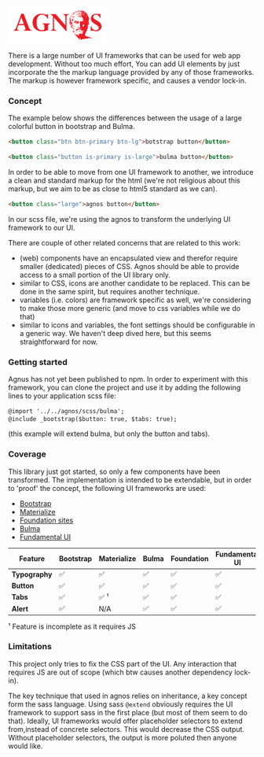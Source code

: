 <img src="logo.svg" width="200">

There is a large number of UI frameworks that can be used for web app development. Without too much effort, You can add UI elements by just incorporate the the markup language provided by any of those frameworks. The markup is however framework specific, and causes a vendor lock-in.

### Concept

The example below shows the differences between the usage of a large colorful button in bootstrap and Bulma.

```html
<button class="btn btn-primary btn-lg">botstrap button</button>
```

```html
<button class="button is-primary is-large">bulma button</button>
```

In order to be able to move from one UI framework to another, we introduce a clean and standard markup for the html (we're not religious about this markup, but we aim to be as close to html5 standard as we can).

```html
<button class="large">agnos button</button>
```

In our scss file, we're using the agnos to transform the underlying UI framework to our UI.

There are couple of other related concerns that are related to this work:

-   (web) components have an encapsulated view and therefor require smaller (dedicated) pieces of CSS. Agnos should be able to provide access to a small portion of the UI library only.
-   similar to CSS, icons are another candidate to be replaced. This can be done in the same spirit, but requires another technique.
-   variables (i.e. colors) are framework specific as well, we're considering to make those more generic (and move to css variables while we do that)
-   similar to icons and variables, the font settings should be configurable in a generic way. We haven't deep dived here, but this seems straightforward for now.

### Getting started

Agnus has not yet been published to npm. In order to experiment with this framework, you can clone the project and use it by adding the following lines to your application scss file:

```
@import '../../agnos/scss/bulma';
@include _bootstrap($button: true, $tabs: true);
```

(this example will extend bulma, but only the button and tabs).

### Coverage

This library just got started, so only a few components have been transformed. The implementation is intended to be extendable, but in order to 'proof' the concept, the following UI frameworks are used:

-   [Bootstrap](https://getbootstrap.com/)
-   [Materialize](https://materializecss.com/)
-   [Foundation sites](https://foundation.zurb.com/sites.html)
-   [Bulma](https://bulma.io)
-   [Fundamental UI](https://sap.github.io/fundamental/)

| Feature        | Bootstrap | Materialize | Bulma | Foundation | Fundamental UI |
| -------------- | --------- | ----------- | ----- | ---------- | -------------- |
| **Typography** | ✅        | ✅          | ✅    | ✅         | ✅             |
| **Button**     | ✅        | ✅          | ✅    | ✅         | ✅             |
| **Tabs**       | ✅        | ✅ &sup1;   | ✅    | ✅         | ✅             |
| **Alert**      | ✅        | N/A         | ✅    | ✅         | ✅             |

&sup1; Feature is incomplete as it requires JS

### Limitations

This project only tries to fix the CSS part of the UI. Any interaction that requires JS are out of scope (which btw causes another dependency lock-in).

The key technique that used in agnos relies on inheritance, a key concept form the sass language. Using sass `@extend` obviously requires the UI framework to support sass in the first place (but most of them seem to do that). Ideally, UI frameworks would offer placeholder selectors to extend from,instead of concrete selectors. This would decrease the CSS output. Without placeholder selectors, the output is more poluted then anyone would like.
